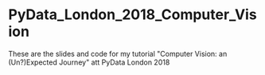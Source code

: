 # PyData_London_2018_Computer_Vision
These are the slides and code for my tutorial "Computer Vision: an (Un?)Expected Journey" att PyData London 2018
